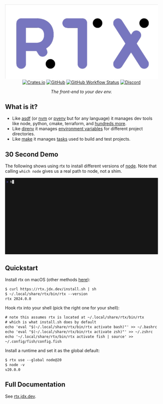 <div align="center">
<a href="https://rtx.jdx.dev"><picture>
  <source media="(prefers-color-scheme: dark)" width="617" srcset="./docs/logo-dark@2x.png">
  <img alt="rtx logo" width="617" src="./docs/logo-light@2x.png">
</picture></a>
<br/>
<a href="https://crates.io/crates/rtx-cli"><img alt="Crates.io" src="https://img.shields.io/crates/v/rtx-cli?style=for-the-badge"></a>
<a href="https://github.com/jdx/rtx/blob/main/LICENSE"><img alt="GitHub" src="https://img.shields.io/github/license/jdx/rtx?color=%2320A920&style=for-the-badge"></a>
<a href="https://github.com/jdx/rtx/actions/workflows/test.yml"><img alt="GitHub Workflow Status" src="https://img.shields.io/github/actions/workflow/status/jdx/rtx/test.yml?color=%2320A920&style=for-the-badge"></a>
<!-- <a href="https://codecov.io/gh/jdx/rtx"><img alt="Codecov" src="https://img.shields.io/codecov/c/github/jdx/rtx?color=%2320A920&style=for-the-badge"></a> -->
<a href="https://discord.gg/mABnUDvP57"><img alt="Discord" src="https://img.shields.io/discord/1066429325269794907?color=%23738ADB&style=for-the-badge"></a>
<p><em>The front-end to your dev env.</em></p>
</div>

## What is it?

* Like [asdf](https://asdf-vm.com) (or [nvm](https://github.com/nvm-sh/nvm) or [pyenv](https://github.com/pyenv/pyenv) but for any language) it manages dev tools like node, python, cmake, terraform, and [hundreds more](https://rtx.jdx.dev/plugins.html).
* Like [direnv](https://github.com/direnv/direnv) it manages [environment variables](https://rtx.jdx.dev/environments.html) for different project directories.
* Like [make](https://www.gnu.org/software/make/manual/make.html) it manages [tasks](https://rtx.jdx.dev/tasks/) used to build and test projects.

## 30 Second Demo

The following shows using rtx to install different versions
of [node](https://nodejs.org).
Note that calling `which node` gives us a real path to node, not a shim.

[![demo](./docs/demo.gif)](./docs/demo.gif)

## Quickstart

Install rtx on macOS (other methods [here](https://rtx.jdx.dev/getting-started.html)):

```sh-session
$ curl https://rtx.jdx.dev/install.sh | sh
$ ~/.local/share/rtx/bin/rtx --version
rtx 2024.0.0
```

Hook rtx into your shell (pick the right one for your shell):

```sh-session
# note this assumes rtx is located at ~/.local/share/rtx/bin/rtx
# which is what install.sh does by default
echo 'eval "$(~/.local/share/rtx/bin/rtx activate bash)"' >> ~/.bashrc
echo 'eval "$(~/.local/share/rtx/bin/rtx activate zsh)"' >> ~/.zshrc
echo '~/.local/share/rtx/bin/rtx activate fish | source' >> ~/.config/fish/config.fish
```

Install a runtime and set it as the global default:

```sh-session
$ rtx use --global node@20
$ node -v
v20.0.0
```

## Full Documentation

See [rtx.jdx.dev](https://rtx.jdx.dev).
